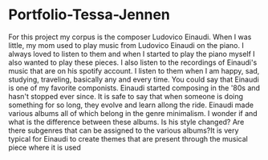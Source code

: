 # Portfolio-Tessa-Jennen
For this project my corpus is the composer Ludovico Einaudi. When I was little, my mom used to play music from Ludovico Einaudi on the piano. I always loved to listen to them and when I started to play the piano myself I also wanted to play these pieces. I also listen to the recordings of Einaudi's music that are on his spotify account. I listen to them when I am happy, sad, studying, traveling, basically any and every time. You could say that Einaudi is one of my favorite componists. Einaudi started composing in the '80s and hasn't stopped ever since. It is safe to say that when someone is doing something for so long, they evolve and learn allong the ride. Einaudi made various albums all of which belong in the genre minimalism. I wonder if and what is the difference between these albums. Is his style changed? Are there subgenres that can be assigned to the various albums?It is very typical for Einaudi to create themes that are present through the musical piece where it is used

